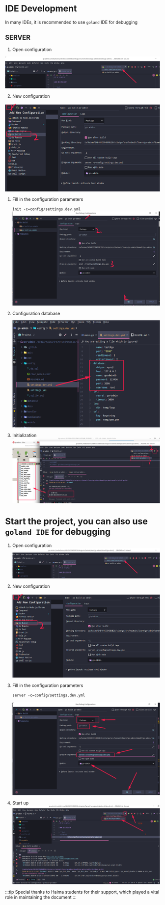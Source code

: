 # IDE Development

In many IDEs, it is recommended to use `goland` IDE for debugging

## SERVER

1. Open configuration

![](https://raw.githubusercontent.com/wenjianzhang/image/master/img/ide1.png)

2. New configuration

![](https://raw.githubusercontent.com/wenjianzhang/image/master/img/ide2.png)

1. Fill in the configuration parameters

   `init -c=config/settings.dev.yml`
   ![](https://raw.githubusercontent.com/wenjianzhang/image/master/img/ide3.png)

1. Configuration database

   ![](https://raw.githubusercontent.com/wenjianzhang/image/master/img/ide4.png)

1. Initialization
   ![](https://raw.githubusercontent.com/wenjianzhang/image/master/img/ide5.png)

# Start the project, you can also use `goland IDE` for debugging

1. Open configuration
   ![](https://raw.githubusercontent.com/wenjianzhang/image/master/img/ide6.png)

1. New configuration

   ![](https://raw.githubusercontent.com/wenjianzhang/image/master/img/ide7.png)

1. Fill in the configuration parameters

   `server -c=config/settings.dev.yml`

   ![](https://raw.githubusercontent.com/wenjianzhang/image/master/img/ide8.png)

1. Start up
   ![](https://raw.githubusercontent.com/wenjianzhang/image/master/img/ide9.png)

:::tip
Special thanks to Haima students for their support, which played a vital role in maintaining the document
:::
